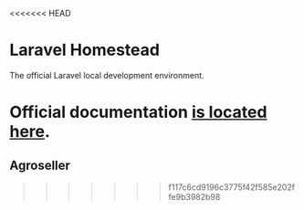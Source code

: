 <<<<<<< HEAD
# Laravel Homestead

The official Laravel local development environment.

Official documentation [is located here](http://laravel.com/docs/homestead).
=======
## Agroseller
>>>>>>> f117c6cd9196c3775f42f585e202ffe9b3982b98
